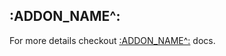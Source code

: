 <!-- TEMPLATE: This file was automatically generated with `generate_addon_structure.sh` and should be modified as necessary -->
## :ADDON_NAME^:

<!-- TEMPLATE: Insert a short description here. -->

For more details checkout [:ADDON_NAME^:](:ADDON_WEBSITE_URL:) docs.

<!-- TEMPLATE: Please do not remove PRE-COMMIT-TERRAFORM DOCS HOOK comment below -->
<!-- BEGINNING OF PRE-COMMIT-TERRAFORM DOCS HOOK -->
<!-- END OF PRE-COMMIT-TERRAFORM DOCS HOOK -->